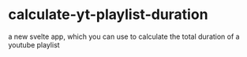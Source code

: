 # calculate-yt-playlist-duration
a new svelte app, which you can use to calculate the total duration of a youtube playlist
